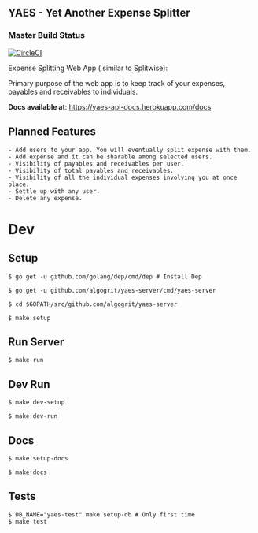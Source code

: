 YAES - Yet Another Expense Splitter
-----------------------------------

### Master Build Status
[![CircleCI](https://circleci.com/gh/algogrit/yaes-server/tree/master.svg?style=svg)](https://circleci.com/gh/algogrit/yaes-server/tree/master)

Expense Splitting Web App ( similar to Splitwise):

Primary purpose of the web app is to keep track of your expenses, payables and receivables to individuals.

**Docs available at**: https://yaes-api-docs.herokuapp.com/docs

## Planned Features

    - Add users to your app. You will eventually split expense with them.
    - Add expense and it can be sharable among selected users.
    - Visibility of payables and receivables per user.
    - Visibility of total payables and receivables.
    - Visibility of all the individual expenses involving you at once place.
    - Settle up with any user.
    - Delete any expense.

# Dev

  ## Setup

    $ go get -u github.com/golang/dep/cmd/dep # Install Dep

    $ go get -u github.com/algogrit/yaes-server/cmd/yaes-server

    $ cd $GOPATH/src/github.com/algogrit/yaes-server

    $ make setup

  ## Run Server

    $ make run

  ## Dev Run

    $ make dev-setup

    $ make dev-run

  ## Docs

    $ make setup-docs

    $ make docs

  ## Tests

    $ DB_NAME="yaes-test" make setup-db # Only first time
    $ make test

